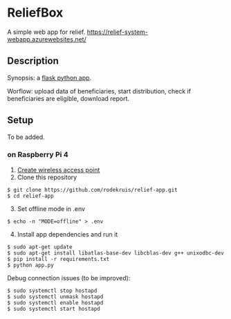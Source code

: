 # ReliefBox

A simple web app for relief.
https://relief-system-webapp.azurewebsites.net/

## Description

Synopsis: a [flask python app](https://flask.palletsprojects.com/en/2.0.x/).

Worflow: upload data of beneficiaries, start distribution, check if beneficiaries are eligible, download report.

## Setup

To be added.

### on Raspberry Pi 4
1. [Create wireless access point](https://raspberrypi-guide.github.io/networking/create-wireless-access-point#start-up-the-wireless-access-point)
2. Clone this repository
```
$ git clone https://github.com/rodekruis/relief-app.git
$ cd relief-app
```
3. Set offline mode in .env
```
$ echo -n "MODE=offline" > .env
```
4. Install app dependencies and run it
```
$ sudo apt-get update
$ sudo apt-get install libatlas-base-dev libcblas-dev g++ unixodbc-dev
$ pip install -r requirements.txt
$ python app.py
```
Debug connection issues (to be improved):
```
$ sudo systemctl stop hostapd
$ sudo systemctl unmask hostapd
$ sudo systemctl enable hostapd
$ sudo systemctl start hostapd
```
